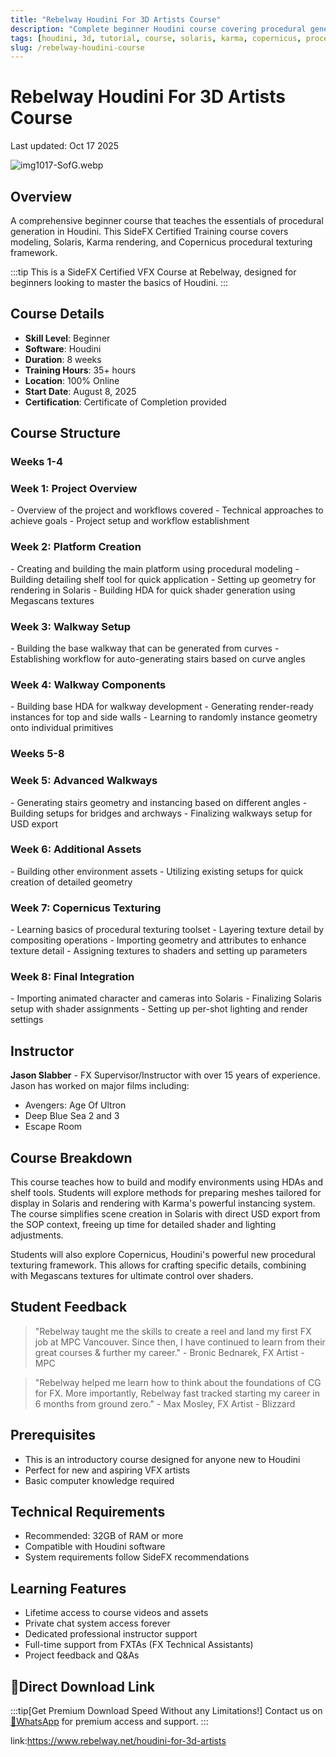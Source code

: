 ```yaml
---
title: "Rebelway Houdini For 3D Artists Course"
description: "Complete beginner Houdini course covering procedural generation, Solaris, Karma, and Copernicus"
tags: [houdini, 3d, tutorial, course, solaris, karma, copernicus, procedural]
slug: /rebelway-houdini-course
---
```



# Rebelway Houdini For 3D Artists Course

Last updated: Oct 17 2025

![img1017-SofG.webp](https://list.ucards.store/d/img/img1017-SofG.webp)

## Overview

A comprehensive beginner course that teaches the essentials of procedural generation in Houdini. This SideFX Certified Training course covers modeling, Solaris, Karma rendering, and Copernicus procedural texturing framework.

:::tip
This is a SideFX Certified VFX Course at Rebelway, designed for beginners looking to master the basics of Houdini.
:::

## Course Details

- **Skill Level**: Beginner
- **Software**: Houdini
- **Duration**: 8 weeks
- **Training Hours**: 35+ hours
- **Location**: 100% Online
- **Start Date**: August 8, 2025
- **Certification**: Certificate of Completion provided

## Course Structure

### Weeks 1-4

<h3>Week 1: Project Overview</h3>
- Overview of the project and workflows covered
- Technical approaches to achieve goals
- Project setup and workflow establishment

<h3>Week 2: Platform Creation</h3>
- Creating and building the main platform using procedural modeling
- Building detailing shelf tool for quick application
- Setting up geometry for rendering in Solaris
- Building HDA for quick shader generation using Megascans textures

<h3>Week 3: Walkway Setup</h3>
- Building the base walkway that can be generated from curves
- Establishing workflow for auto-generating stairs based on curve angles

<h3>Week 4: Walkway Components</h3>
- Building base HDA for walkway development
- Generating render-ready instances for top and side walls
- Learning to randomly instance geometry onto individual primitives

### Weeks 5-8

<h3>Week 5: Advanced Walkways</h3>
- Generating stairs geometry and instancing based on different angles
- Building setups for bridges and archways
- Finalizing walkways setup for USD export

<h3>Week 6: Additional Assets</h3>
- Building other environment assets
- Utilizing existing setups for quick creation of detailed geometry

<h3>Week 7: Copernicus Texturing</h3>
- Learning basics of procedural texturing toolset
- Layering texture detail by compositing operations
- Importing geometry and attributes to enhance texture detail
- Assigning textures to shaders and setting up parameters

<h3>Week 8: Final Integration</h3>
- Importing animated character and cameras into Solaris
- Finalizing Solaris setup with shader assignments
- Setting up per-shot lighting and render settings

## Instructor

**Jason Slabber** - FX Supervisor/Instructor with over 15 years of experience. Jason has worked on major films including:
- Avengers: Age Of Ultron
- Deep Blue Sea 2 and 3
- Escape Room

## Course Breakdown

This course teaches how to build and modify environments using HDAs and shelf tools. Students will explore methods for preparing meshes tailored for display in Solaris and rendering with Karma's powerful instancing system. The course simplifies scene creation in Solaris with direct USD export from the SOP context, freeing up time for detailed shader and lighting adjustments.

Students will also explore Copernicus, Houdini's powerful new procedural texturing framework. This allows for crafting specific details, combining with Megascans textures for ultimate control over shaders.

## Student Feedback

> "Rebelway taught me the skills to create a reel and land my first FX job at MPC Vancouver. Since then, I have continued to learn from their great courses & further my career." - Bronic Bednarek, FX Artist - MPC

> "Rebelway helped me learn how to think about the foundations of CG for FX. More importantly, Rebelway fast tracked starting my career in 6 months from ground zero." - Max Mosley, FX Artist - Blizzard

## Prerequisites

- This is an introductory course designed for anyone new to Houdini
- Perfect for new and aspiring VFX artists
- Basic computer knowledge required

## Technical Requirements

- Recommended: 32GB of RAM or more
- Compatible with Houdini software
- System requirements follow SideFX recommendations

## Learning Features

- Lifetime access to course videos and assets
- Private chat system access forever
- Dedicated professional instructor support
- Full-time support from FXTAs (FX Technical Assistants)
- Project feedback and Q&As

## 🚀Direct Download Link
:::tip[Get Premium Download Speed Without any Limitations!]
Contact us on [💬WhatsApp](https://wa.me/+8613237610083) for premium  access and support.
:::

link:https://www.rebelway.net/houdini-for-3d-artists